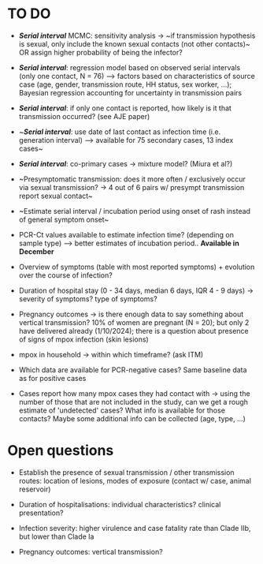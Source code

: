 
# TO DO

* ***Serial interval*** MCMC: sensitivity analysis -> ~if transmission hypothesis is sexual, only include the known sexual contacts (not other contacts)~ OR assign higher probability of being the infector?

* ***Serial interval***: regression model based on observed serial intervals (only one contact, N = 76) --> factors based on characteristics of source case (age, gender, transmission route, HH status, sex worker, ...); Bayesian regression accounting for uncertainty in transmission pairs

* ***Serial interval***: if only one contact is reported, how likely is it that transmission occurred? (see AJE paper)

* ~***Serial interval***: use date of last contact as infection time (i.e. generation interval) --> available for 75 secondary cases, 13 index cases~

* ***Serial interval***: co-primary cases -> mixture model? (Miura et al?)

* ~Presymptomatic transmission: does it more often / exclusively occur via sexual transmission? -> 4 out of 6 pairs w/ presympt transmission report sexual contact~

* ~Estimate serial interval / incubation period using onset of rash instead of general symptom onset~

* PCR-Ct values available to estimate infection time? (depending on sample type) --> better estimates of incubation period.. **Available in December**

* Overview of symptoms (table with most reported symptoms) + evolution over the course of infection?

* Duration of hospital stay (0 - 34 days, median 6 days, IQR 4 - 9 days) -> severity of symptoms? type of symptoms?

* Pregnancy outcomes -> is there enough data to say something about vertical transmission? 10% of women are pregnant (N = 20); but only 2 have delivered already (1/10/2024); there is a question about presence of signs of mpox infection (skin lesions)

* mpox in household -> within which timeframe? (ask ITM)

* Which data are available for PCR-negative cases? Same baseline data as for positive cases

* Cases report how many mpox cases they had contact with -> using the number of those that are not included in the study, can we get a rough estimate of 'undetected' cases? What info is available for those contacts? Maybe some additional info can be collected (age, type, ...)
 

# Open questions

* Establish the presence of sexual transmission / other transmission routes: location of lesions, modes of exposure (contact w/ case, animal reservoir)

* Duration of hospitalisations: individual characteristics? clinical presentation?

* Infection severity: higher virulence and case fatality rate than Clade IIb, but lower than Clade Ia

* Pregnancy outcomes: vertical transmission?
